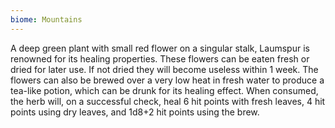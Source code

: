 ```yaml
---
biome: Mountains
---
```

A deep green plant with small red flower on a singular stalk, Laumspur is renowned for its healing properties. These flowers can be eaten fresh or dried for later use. If not dried they will become useless within 1 week. The flowers can also be brewed over a very low heat in fresh water to produce a tea-like potion, which can be drunk for its healing effect. When consumed, the herb will, on a successful check, heal 6 hit points with fresh leaves, 4 hit points using dry leaves, and 1d8+2 hit points using the brew. 

